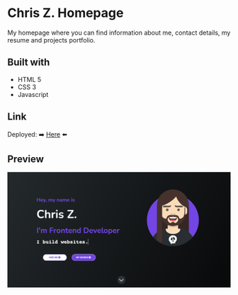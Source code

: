 # Chris Z. Homepage

My homepage where you can find information about me, contact details, my resume and projects portfolio.

## Built with

- HTML 5
- CSS 3
- Javascript

## Link

Deployed: :arrow_right: [Here](https://chris-z.netlify.app/) :arrow_left:

## Preview

![Project Image](https://github.com/Chris-Z-85/homepage/blob/main/homepage.png?raw=true)

